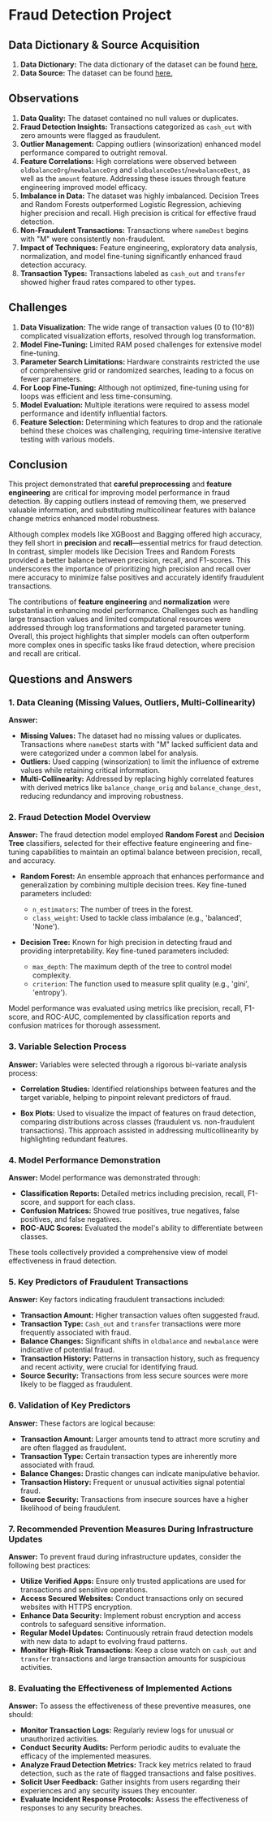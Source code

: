 # Fraud Detection Project
## Data Dictionary & Source Acquisition
1. **Data Dictionary:** The data dictionary of the dataset can be found [here.](https://drive.google.com/uc?id=1VQ-HAm0oHbv0GmDKP2iqqFNc5aI91OLn&export=download)
2. **Data Source:** The dataset can be found [here.](https://drive.google.com/uc?export=download&confirm=6gh6&id=1VNpyNkGxHdskfdTNRSjjyNa5qC9u0JyV)


## Observations

1. **Data Quality:** The dataset contained no null values or duplicates.
2. **Fraud Detection Insights:** Transactions categorized as `cash_out` with zero amounts were flagged as fraudulent.
3. **Outlier Management:** Capping outliers (winsorization) enhanced model performance compared to outright removal.
4. **Feature Correlations:** High correlations were observed between `oldbalanceOrg`/`newbalanceOrg` and `oldbalanceDest`/`newbalanceDest`, as well as the `amount` feature. Addressing these issues through feature engineering improved model efficacy.
5. **Imbalance in Data:** The dataset was highly imbalanced. Decision Trees and Random Forests outperformed Logistic Regression, achieving higher precision and recall. High precision is critical for effective fraud detection.
6. **Non-Fraudulent Transactions:** Transactions where `nameDest` begins with "M" were consistently non-fraudulent.
7. **Impact of Techniques:** Feature engineering, exploratory data analysis, normalization, and model fine-tuning significantly enhanced fraud detection accuracy.
8. **Transaction Types:** Transactions labeled as `cash_out` and `transfer` showed higher fraud rates compared to other types.

## Challenges

1. **Data Visualization:** The wide range of transaction values (0 to \(10^8\)) complicated visualization efforts, resolved through log transformation.
2. **Model Fine-Tuning:** Limited RAM posed challenges for extensive model fine-tuning.
3. **Parameter Search Limitations:** Hardware constraints restricted the use of comprehensive grid or randomized searches, leading to a focus on fewer parameters.
4. **For Loop Fine-Tuning:** Although not optimized, fine-tuning using for loops was efficient and less time-consuming.
5. **Model Evaluation:** Multiple iterations were required to assess model performance and identify influential factors.
6. **Feature Selection:** Determining which features to drop and the rationale behind these choices was challenging, requiring time-intensive iterative testing with various models.

## Conclusion

This project demonstrated that **careful preprocessing** and **feature engineering** are critical for improving model performance in fraud detection. By capping outliers instead of removing them, we preserved valuable information, and substituting multicollinear features with balance change metrics enhanced model robustness.

Although complex models like XGBoost and Bagging offered high accuracy, they fell short in **precision** and **recall**—essential metrics for fraud detection. In contrast, simpler models like Decision Trees and Random Forests provided a better balance between precision, recall, and F1-scores. This underscores the importance of prioritizing high precision and recall over mere accuracy to minimize false positives and accurately identify fraudulent transactions.

The contributions of **feature engineering** and **normalization** were substantial in enhancing model performance. Challenges such as handling large transaction values and limited computational resources were addressed through log transformations and targeted parameter tuning. Overall, this project highlights that simpler models can often outperform more complex ones in specific tasks like fraud detection, where precision and recall are critical.

## Questions and Answers

### 1. Data Cleaning (Missing Values, Outliers, Multi-Collinearity)

**Answer:**
- **Missing Values:** The dataset had no missing values or duplicates. Transactions where `nameDest` starts with "M" lacked sufficient data and were categorized under a common label for analysis.
- **Outliers:** Used capping (winsorization) to limit the influence of extreme values while retaining critical information.
- **Multi-Collinearity:** Addressed by replacing highly correlated features with derived metrics like `balance_change_orig` and `balance_change_dest`, reducing redundancy and improving robustness.

### 2. Fraud Detection Model Overview

**Answer:** 
The fraud detection model employed **Random Forest** and **Decision Tree** classifiers, selected for their effective feature engineering and fine-tuning capabilities to maintain an optimal balance between precision, recall, and accuracy.

- **Random Forest:** An ensemble approach that enhances performance and generalization by combining multiple decision trees. Key fine-tuned parameters included:
  - `n_estimators`: The number of trees in the forest.
  - `class_weight`: Used to tackle class imbalance (e.g., 'balanced', 'None').

- **Decision Tree:** Known for high precision in detecting fraud and providing interpretability. Key fine-tuned parameters included:
  - `max_depth`: The maximum depth of the tree to control model complexity.
  - `criterion`: The function used to measure split quality (e.g., 'gini', 'entropy').

Model performance was evaluated using metrics like precision, recall, F1-score, and ROC-AUC, complemented by classification reports and confusion matrices for thorough assessment.

### 3. Variable Selection Process

**Answer:**
Variables were selected through a rigorous bi-variate analysis process:

- **Correlation Studies:** Identified relationships between features and the target variable, helping to pinpoint relevant predictors of fraud.
  
- **Box Plots:** Used to visualize the impact of features on fraud detection, comparing distributions across classes (fraudulent vs. non-fraudulent transactions). This approach assisted in addressing multicollinearity by highlighting redundant features.

### 4. Model Performance Demonstration

**Answer:**
Model performance was demonstrated through:

- **Classification Reports:** Detailed metrics including precision, recall, F1-score, and support for each class.
- **Confusion Matrices:** Showed true positives, true negatives, false positives, and false negatives.
- **ROC-AUC Scores:** Evaluated the model's ability to differentiate between classes.

These tools collectively provided a comprehensive view of model effectiveness in fraud detection.

### 5. Key Predictors of Fraudulent Transactions

**Answer:**
Key factors indicating fraudulent transactions included:

- **Transaction Amount:** Higher transaction values often suggested fraud.
- **Transaction Type:** `Cash_out` and `transfer` transactions were more frequently associated with fraud.
- **Balance Changes:** Significant shifts in `oldbalance` and `newbalance` were indicative of potential fraud.
- **Transaction History:** Patterns in transaction history, such as frequency and recent activity, were crucial for identifying fraud.
- **Source Security:** Transactions from less secure sources were more likely to be flagged as fraudulent.

### 6. Validation of Key Predictors

**Answer:**
These factors are logical because:
- **Transaction Amount:** Larger amounts tend to attract more scrutiny and are often flagged as fraudulent.
- **Transaction Type:** Certain transaction types are inherently more associated with fraud.
- **Balance Changes:** Drastic changes can indicate manipulative behavior.
- **Transaction History:** Frequent or unusual activities signal potential fraud.
- **Source Security:** Transactions from insecure sources have a higher likelihood of being fraudulent.

### 7. Recommended Prevention Measures During Infrastructure Updates

**Answer:**
To prevent fraud during infrastructure updates, consider the following best practices:

- **Utilize Verified Apps:** Ensure only trusted applications are used for transactions and sensitive operations.
- **Access Secured Websites:** Conduct transactions only on secured websites with HTTPS encryption.
- **Enhance Data Security:** Implement robust encryption and access controls to safeguard sensitive information.
- **Regular Model Updates:** Continuously retrain fraud detection models with new data to adapt to evolving fraud patterns.
- **Monitor High-Risk Transactions:** Keep a close watch on `cash_out` and `transfer` transactions and large transaction amounts for suspicious activities.

### 8. Evaluating the Effectiveness of Implemented Actions

**Answer:**
To assess the effectiveness of these preventive measures, one should:

- **Monitor Transaction Logs:** Regularly review logs for unusual or unauthorized activities.
- **Conduct Security Audits:** Perform periodic audits to evaluate the efficacy of the implemented measures.
- **Analyze Fraud Detection Metrics:** Track key metrics related to fraud detection, such as the rate of flagged transactions and false positives.
- **Solicit User Feedback:** Gather insights from users regarding their experiences and any security issues they encounter.
- **Evaluate Incident Response Protocols:** Assess the effectiveness of responses to any security breaches.
